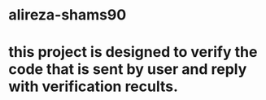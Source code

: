 # alireza-shams90
# this project is designed to verify the code that is sent by user and reply with verification recults.